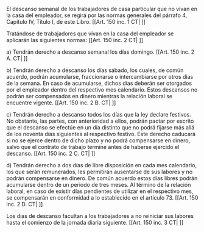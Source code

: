 El descanso semanal de los trabajadores de casa particular que no vivan en la casa del empleador, se regirá por las normas generales del párrafo 4, Capítulo IV, Título I, de este Libro. [[Art. 150 inc. 1 CT| ]]

Tratándose de trabajadores que vivan en la casa del empleador se aplicarán las siguientes normas: [[Art. 150 inc. 2 CT| ]]

a) Tendrán derecho a descanso semanal los días domingo. [[Art. 150 inc. 2 A. CT| ]]

b) Tendrán derecho a descanso los días sábado, los cuales, de común acuerdo, podrán acumularse, fraccionarse o intercambiarse por otros días de la semana. En caso de acumularse, dichos días deberán ser otorgados por el empleador dentro del respectivo mes calendario. Estos descansos no podrán ser compensados en dinero mientras la relación laboral se encuentre vigente. [[Art. 150 inc. 2 B. CT| ]]

c) Tendrán derecho a descanso todos los días que la ley declare festivos. No obstante, las partes, con anterioridad a ellos, podrán pactar por escrito que el descanso se efectúe en un día distinto que no podrá fijarse más allá de los noventa días siguientes al respectivo festivo. Este derecho caducará si no se ejerce dentro de dicho plazo y no podrá compensarse en dinero, salvo que el contrato de trabajo termine antes de haberse ejercido el descanso. [[Art. 150 inc. 2 C. CT| ]]

d) Tendrán derecho a dos días de libre disposición en cada mes calendario, los que serán remunerados, les permitirán ausentarse de sus labores y no podrán compensarse en dinero. De común acuerdo estos días libres podrán acumularse dentro de un periodo de tres meses. Al término de la relación laboral, en caso de existir días pendientes de utilizar en el respectivo mes, se compensarán en conformidad a lo establecido en el artículo 73. [[Art. 150 inc. 2 D. CT| ]]

Los días de descanso facultan a los trabajadores a no reiniciar sus labores hasta el comienzo de la jornada diaria siguiente. [[Art. 150 inc. 3 CT| ]]